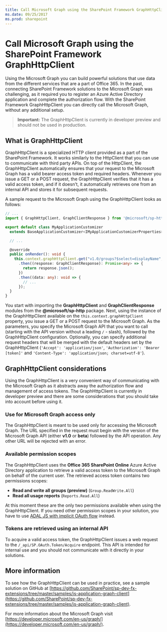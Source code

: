 ```yaml
---
title: Call Microsoft Graph using the SharePoint Framework GraphHttpClient
ms.date: 09/25/2017
ms.prod: sharepoint
---
```



# Call Microsoft Graph using the SharePoint Framework GraphHttpClient

Using the Microsoft Graph you can build powerful solutions that use data from the different services that are a part of Office 365. In the past, connecting SharePoint Framework solutions to the Microsoft Graph was challenging, as it required you to register an Azure Active Directory application and complete the authorization flow. With the SharePoint Framework GraphHttpClient you can directly call the Microsoft Graph, without any additional setup.

> **Important:** The GraphHttpClient is currently in developer preview and should not be used in production.

## What is GraphHttpClient

GraphHttpClient is a specialized HTTP client provided as a part of the SharePoint Framework. It works similarly to the HttpClient that you can use to communicate with third party APIs. On top of the HttpClient, the GraphHttpClient automatically ensures that your request to the Microsoft Graph has a valid bearer access token and required headers. Whenever you issue a GET or a POST request, the GraphHttpClient verifies that it has a valid access token, and if it doesn't, it automatically retrieves one from an internal API and stores it for subsequent requests.

A sample request to the Microsoft Graph using the GraphHttpClient looks as follows:

```ts
// ...
import { GraphHttpClient, GraphClientResponse } from '@microsoft/sp-http';

export default class MyApplicationCustomizer
  extends BaseApplicationCustomizer<IMyApplicationCustomizerProperties> {

  // ...

  @override
  public onRender(): void {
    this.context.graphHttpClient.get("v1.0/groups?$select=displayName", GraphHttpClient.configurations.v1)
      .then((response: GraphClientResponse): Promise<any> => {
        return response.json();
      })
      .then((data: any): void => {
        // ...
      });
  }
}
```

You start with importing the **GraphHttpClient** and **GraphClientResponse** modules from the **@microsoft/sp-http** package. Next, using the instance of the GraphHttpClient available on the `this.context.graphHttpClient` property, you issue a GET or a POST request to the Microsoft Graph. As the parameters, you specify the Microsoft Graph API that you want to call (starting with the API version without a leading `/` - slash), followed by the GraphHttpClient configuration. Optionally, you can specify additional request headers that will be merged with the default headers set by the GraphHttpClient (`'Accept': 'application/json'`, `'Authorization': 'Bearer [token]'` and `'Content-Type': 'application/json; charset=utf-8'`).

## GraphHttpClient considerations

Using the GraphHttpClient is a very convenient way of communicating with the Microsoft Graph as it abstracts away the authorization flow and management of access tokens. The GraphHttpClient is currently in developer preview and there are some considerations that you should take into account before using it.

### Use for Microsoft Graph access only

The GraphHttpClient is meant to be used only for accessing the Microsoft Graph. The URL specified in the request must begin with the version of the Microsoft Graph API (either **v1.0** or **beta**) followed by the API operation. Any other URL will be rejected with an error.

### Available permission scopes

The GraphHttpClient uses the **Office 365 SharePoint Online** Azure Active Directory application to retrieve a valid access token to the Microsoft Graph on behalf of the current user. The retrieved access token contains two permissions scopes: 

* **Read and write all groups (preview)** (`Group.ReadWrite.All`) 
* **Read all usage reports** (`Reports.Read.All`) 

At this moment these are the only two permissions available when using the GraphHttpClient. If you need other permission scopes in your solution, you have to use [ADAL JS with implicit OAuth flow](web-parts/guidance/call-microsoft-graph-from-your-web-part.md) instead.

### Tokens are retrieved using an internal API

To acquire a valid access token, the GraphHttpClient issues a web request to the `/_api/SP.OAuth.Token/Acquire` endpoint. This API is intended for internal use and you should not communicate with it directly in your solutions.

## More information

To see how the GraphHttpClient can be used in practice, see a sample solution on GitHub at [https://github.com/SharePoint/sp-dev-fx-extensions/tree/master/samples/js-application-graph-client](https://github.com/SharePoint/sp-dev-fx-extensions/tree/master/samples/js-application-graph-client).

For more information about the Microsoft Graph visit [https://developer.microsoft.com/en-us/graph/](https://developer.microsoft.com/en-us/graph/).
